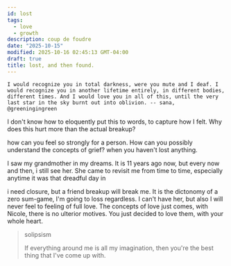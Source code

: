```yaml
---
id: lost
tags:
  - love
  - growth
description: coup de foudre
date: "2025-10-15"
modified: 2025-10-16 02:45:13 GMT-04:00
draft: true
title: lost, and then found.
---
```


```quotes
I would recognize you in total darkness, were you mute and I deaf. I would recognize you in another lifetime entirely, in different bodies, different times. And I would love you in all of this, until the very last star in the sky burnt out into oblivion. -- sana, @greeningingreen
```

I don't know how to eloquently put this to words, to capture how I felt. Why does this hurt more than the actual breakup?

how can you feel so strongly for a person. How can you possibly understand the concepts of grief? when you haven't lost anything.

I saw my grandmother in my dreams. It is 11 years ago now, but every now and then, i still see her. She came to revisit me from time to time, especially anytime it was that dreadful day in

i need closure, but a friend breakup will break me. It is the dictonomy of a zero sum-game, I'm going to loss regardless. I can't have her, but also I will never feel to feeling of full love. The concepts of love just comes, with Nicole, there is no ulterior motives. You just decided to love them, with your whole heart.

> solipsism
>
> If everything around me is all my imagination, then you're the best thing that I've come up with.
